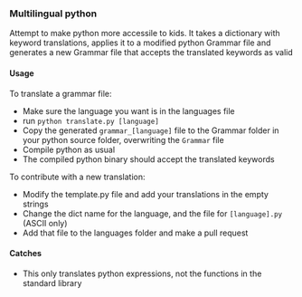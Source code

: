 ### Multilingual python

Attempt to make python more accessile to kids. It takes a dictionary with keyword translations, applies it to a modified python Grammar file and generates a new Grammar file that accepts the translated keywords as valid

#### Usage

To translate a grammar file: 
* Make sure the language you want is in the languages file
* run `python translate.py [language]`
* Copy the generated `grammar_[language]` file to the Grammar folder in your python source folder, overwriting the `Grammar` file
* Compile python as usual
* The compiled python binary should accept the translated keywords

To contribute with a new translation:
* Modify the template.py file and add your translations in the empty strings
* Change the dict name for the language, and the file for `[language].py` (ASCII only)
* Add that file to the languages folder and make a pull request

#### Catches

* This only translates python expressions, not the functions in the standard library
